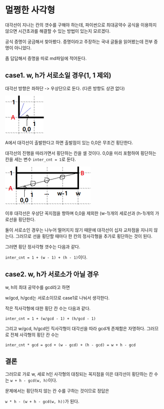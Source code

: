 # 멀쩡한 사각형

대각선이 지나는 칸의 갯수를 구해야 하는데, 파이썬으로 최대공약수 공식을 이용하지 않으면 시간초과를 해결할 수 있는 방법이 있는지 모르겠다.

공식 증명이 궁금해서 찾아봤다. 증명이라고 주장하는 국내 글들을 읽어봤는데 전부 증명이 아니었다.

좀 답답해서 증명을 따로 md파일에 적어둔다.



## case1. w, h가 서로소일 경우(1, 1 제외)

대각선 방향은 좌하단 -> 우상단으로 둔다. (다른 방향도 상관 없다)

![image-20230914145734577](../../../resources/Programmers/Summer_Winter_Coding/Lv.2/image-20230914145734577.png)

A에서 대각선이 출발한다고 하면 출발점이 있는 0,0은 무조건 횡단한다.

대각선의 진행을 따라가면서 횡단하는 칸을 셀 것이다. 0,0을 미리 포함하여 횡단하는 칸을 세는 변수 `inter_cnt = 1`로 둔다.

![image-20230914151953295](../../../resources/Programmers/Summer_Winter_Coding/Lv.2/image-20230914151953295.png)

이후 대각선은 우상단 꼭지점을 향하며 0,0을 제외한 (w-1)개의 세로선과 (h-1)개의 가로선을 횡단한다.

둘이 서로소인 경우는 나누어 떨어지지 않기 때문에 대각선이 십자 교차점을 지나지 않는다. 그러므로 선을 횡단할 때마다 한 칸의 정사각형을 추가로 횡단하는 것이 된다.

그러면 횡단 정사각형 갯수는 다음과 같다.

`inter_cnt = 1 + (w - 1) + (h - 1)`이다.



## case2. w, h가 서로소가 아닐 경우

w, h의 최대 공약수를 gcd라고 하면

w/gcd, h/gcd는 서로소이므로 case1로 나눠서 생각한다.

작은 직사각형에 대한 횡단 칸 수는 다음과 같다.

`inter_cnt = 1 + (w/gcd - 1) + (h/gcd - 1)`

그리고 w/gcd, h/gcd인 직사각형이 대각선을 따라 gcd개 존재함은 자명하다. 그러므로 전체 사각형의 횡단 칸 수는 

`inter_cnt * gcd = gcd + (w - gcd) + (h - gcd) = w + h - gcd`



## 결론

그러므로 가로 w, 세로 h인 사각형의 대칭되는 꼭지점을 이은 대각선이 횡단하는 칸 수는 `w + h - gcd(w, h)`이다.

문제에서는 횡단하지 않는 칸 수를 구하는 것이므로 정답은 

`w * h - (w + h - gcd(w, h))`가 된다.





##  



